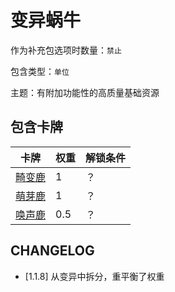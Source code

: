 # 变异蜗牛

作为补充包选项时数量：`禁止`

包含类型：`单位`

主题：有附加功能性的高质量基础资源

## 包含卡牌

卡牌 | 权重 | 解锁条件
--- | --- | ---
[畸变鹿](../卡牌/畸变鹿.md) | 1 | ？
[萌芽鹿](../卡牌/萌芽鹿.md) | 1 | ？
[唤声鹿](../卡牌/唤声鹿.md) | 0.5 | ？

## CHANGELOG

- [1.1.8] 从变异中拆分，重平衡了权重
